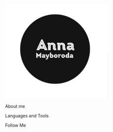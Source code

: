 [![Header](https://github.com/mayboroda1985/mayboroda1985/blob/main/assets/header.png)](https://www.linkedin.com/in/anna-mayboroda-7025831a3/)

About me

Languages and Tools

Follow Me

